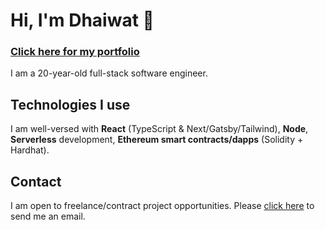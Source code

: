 # Hi, I'm Dhaiwat 👋

### <a href="https://dhaiwatpandya.com" target="_blank">Click here for my portfolio</a>

I am a 20-year-old full-stack software engineer.

## Technologies I use

I am well-versed with **React** (TypeScript & Next/Gatsby/Tailwind), **Node**, **Serverless** development, **Ethereum smart contracts/dapps** (Solidity + Hardhat).

## Contact

I am open to freelance/contract project opportunities. Please <a href="mailto:dhaiwatpandya@gmail.com">click here</a> to send me an email.
